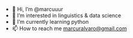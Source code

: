 - 👋 Hi, I’m @marcuuur
- 👀 I’m interested in linguistics & data science
- 🌱 I’m currently learning python
- 📫 How to reach me marcuralvaro@gmail.com

<!---
marcuuur/marcuuur is a ✨ special ✨ repository because its `README.md` (this file) appears on your GitHub profile.
You can click the Preview link to take a look at your changes.
--->
